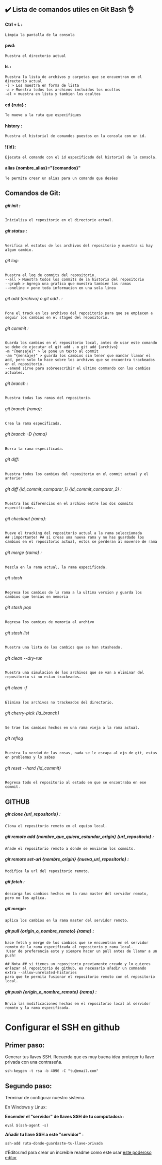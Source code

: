 ## :heavy_check_mark: Lista de comandos utiles en Git Bash  :ok_hand:


#### Ctrl + L : 
    Limpia la pantalla de la consola

#### pwd:
    Muestra el directorio actual
    
#### ls :
    Muestra la lista de archivos y carpetas que se encuentran en el directorio actual
    -l > Los muestra en forma de lista
    -a > Muestra todos los archivos incluidos los ocultos
    -al > muestra en lista y tambien los ocultos

#### cd {ruta} :
    Te mueve a la ruta que especifiques

#### history :
    Muestra el historial de comandos puestos en la consola con un id.

#### !{id}: 
    Ejecuta el comando con el id especificado del historial de la consola.

#### alias {nombre_alias}="{comandos}"
    Te permite crear un alias para un comando que desées

## Comandos de Git:

###### **git init :**
    Inicializa el repositorio en el directorio actual.

###### **git status :**
    Verifica el estatus de los archivos del repositorio y muestra si hay algun cambio.

###### git log:
    Muestra el log de commits del repositorio.
    --all > Muestra todos los commits de la historia del repositorio
    --graph > Agrega una grafica que muestra tambien las ramas
    --oneline > pone toda informacion en una sola linea


###### git add {archivo} o git add . :
    Pone el track en los archivos del repositorio para que se empiecen a seguir los cambios en el staged del repositorio.

###### git commit :
    Guarda los cambios en el repositorio local, antes de usar este comando se debe de ejecutar el git add . o git add {archivo}
    -m "{mensaje}" > le pone un texto al commit 
    -am "{mensaje}" > guarda los cambios sin tener que mandar llamar el add, pero solo lo hace sobre los archivos que se encuentra trackeados en el repositorio.
    --amend sirve para sobreescribir el ultimo commando con los cambios actuales.

###### git branch :
    Muestra todas las ramas del repositorio.

###### git branch {rama}:
    Crea la rama especificada.    

###### git branch -D {rama}
    Borra la rama especificada.

###### git diff:
    Muestra todos los cambios del repositorio en el commit actual y el anterior

###### git diff {id_commit_comparar_1}  {id_commit_comparar_2} :
    Muestra las diferencias en el archivo entre los dos commits especificados.

###### git checkout {rama}:
    Mueve el tracking del repositorio actual a la rama seleccionada
    ## ¡importante! ## si creas una nueva rama y no has guardado los cambios en el repositorio actual, estos se perderan al moverse de rama

###### git merge {rama} :
    Mezcla en la rama actual, la rama especificada.

###### git stash
    Regresa los cambios de la rama a la ultima version y guarda los cambios que tenias en memoria

###### git stash pop
    Regresa los cambios de memoria al archivo

###### git stash list
    Muestra una lista de los cambios que se han stasheado.

###### git clean --dry-run
    Muestra una simulacion de los archivos que se van a eliminar del repositorio si no estan trackeados.

###### git clean -f
    Elimina los archivos no trackeados del directorio.


###### git cherry-pick {id_branch}    
    Se trae los cambios hechos en una rama vieja a la rama actual.

###### git reflog
    Muestra la verdad de las cosas, nada se le escapa al ojo de git, estas en problemas y lo sabes

###### git reset --hard {id_commit}
    Regresa todo el repositorio al estado en que se encontraba en ese commit.

## GITHUB

##### git clone {url_repositorio} :
    Clona el repositorio remoto en el equipo local.

##### git remote add {nombre_que_quiera_estandar_origin} {url_repositorio} :
    Añade el repositorio remoto a donde se enviaran los commits.

##### git remote set-url {nombre_origin} {nueva_url_repositorio} :
    Modifica la url del repositorio remoto.

##### git fetch :
    descarga los cambios hechos en la rama master del servidor remoto, pero no los aplica.

##### git merge:
    aplica los cambios en la rama master del servidor remoto. 

##### git pull {origin_o_nombre_remoto} {rama} :
    hace fetch y merge de los cambios que se encuentran en el servidor remoto de la rama especificada al repositorio y rama local.
    !Usar de preferencia este y siempre hacer un pull antes de llamar a un push!

    ## Nota ## si tienes un repositorio previamente creado y lo quieres enlazar al repositorio de github, es necesario añadir un commando extra --allow-unrelated-histories
    para que te permita fusionar el repositorio remoto con el repositorio local.

##### git push {origin_o_nombre_remoto} {rama} :
    Envia las modificaciones hechas en el repositorio local al servidor remoto y la rama especificada.


# Configurar el SSH en github

## Primer paso: 

Generar tus llaves SSH. Recuerda que es muy buena idea proteger tu llave privada con una contraseña.

`ssh-keygen -t rsa -b 4096 -C "tu@email.com"`

## Segundo paso: 

Terminar de configurar nuestro sistema.

En Windows y Linux:

__Encender el "servidor" de llaves SSH de tu computadora__ :

`eval $(ssh-agent -s)`

__Añadir tu llave SSH a este "servidor"__ :

`ssh-add ruta-donde-guardaste-tu-llave-privada`


#Editor.md
para crear un increible readme como este usar [este poderoso editor](https://pandao.github.io/editor.md/en.html "este")

